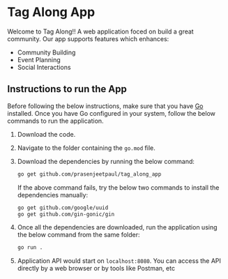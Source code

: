# Tag Along App

Welcome to Tag Along!! A web application foced on build a great community. Our app supports features which enhances:
* Community Building
* Event Planning
* Social Interactions


## Instructions to run the App

Before following the below instructions, make sure that you have [Go](https://go.dev/) installed. Once you have Go configured in your system, follow the below commands to run the application.

1. Download the code.
2. Navigate to the folder containing the `go.mod` file.
3. Download the dependencies by running the below command:
    ```bash
    go get github.com/prasenjeetpaul/tag_along_app
    ```

    If the above command fails, try the below two commands to install the dependencies manually:
    ```bash
    go get github.com/google/uuid
    go get github.com/gin-gonic/gin
    ```
4. Once all the dependencies are downloaded, run the application using the below command from the same folder:
    ```bash
    go run .
    ```
5. Application API would start on `localhost:8080`. You can access the API directly by a web browser or by tools like Postman, etc
